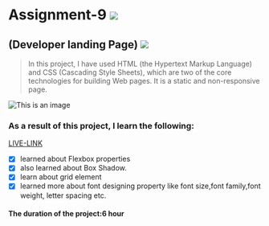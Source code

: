 # Assignment-9 ![](https://img.shields.io/badge/HTML-CSS-blueviolet)
## (Developer landing Page) ![](https://img.shields.io/badge/Project9-Full--stack--JS-green)

> In this project, I have used HTML (the Hypertext Markup Language) and CSS (Cascading Style Sheets), which are two of the core technologies for building Web pages. It is a static and non-responsive page.

![This is an image](./project.jpg)

### As a result of this project, I learn the following:
[LIVE-LINK](https://projectdeveloperlanding.netlify.app/)

- [x] learned about Flexbox properties
- [x] also learned about Box Shadow.
- [x] learn about grid element
- [x] learned more about font designing property like font size,font family,font weight, letter spacing etc.

#### The duration of the project:6 hour